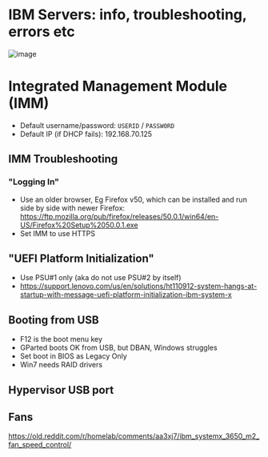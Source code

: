 # IBM Servers: info, troubleshooting, errors etc

![image](https://github.com/user-attachments/assets/ea976104-a852-4bb5-8ba1-8a7b7178b9f3)


# Integrated Management Module (IMM)
- Default username/password: ```USERID``` / ```PASSW0RD```
- Default IP (if DHCP fails): 192.168.70.125

## IMM Troubleshooting
### "Logging In"
- Use an older browser, Eg Firefox v50, which can be installed and run side by side with newer Firefox: https://ftp.mozilla.org/pub/firefox/releases/50.0.1/win64/en-US/Firefox%20Setup%2050.0.1.exe
- Set IMM to use HTTPS

## "UEFI Platform Initialization"
- Use PSU#1 only (aka do not use PSU#2 by itself)
- https://support.lenovo.com/us/en/solutions/ht110912-system-hangs-at-startup-with-message-uefi-platform-initialization-ibm-system-x

## Booting from USB
- F12 is the boot menu key
- GParted boots OK from USB, but DBAN, Windows struggles
- Set boot in BIOS as Legacy Only
- Win7 needs RAID drivers

## Hypervisor USB port

## Fans
https://old.reddit.com/r/homelab/comments/aa3xj7/ibm_systemx_3650_m2_fan_speed_control/
